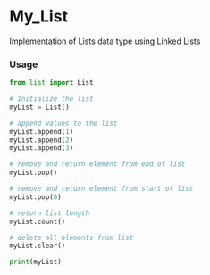 # My_List

Implementation of Lists data type using Linked Lists

### Usage
``` python
from list import List

# Initialize the list
myList = List()

# append Values to the list
myList.append(1)
myList.append(2)
myList.append(3)

# remove and return element from end of list
myList.pop()

# remove and return element from start of list
myList.pop(0)

# return list length
myList.count()

# delete all elements from list
myList.clear()

print(myList)

```